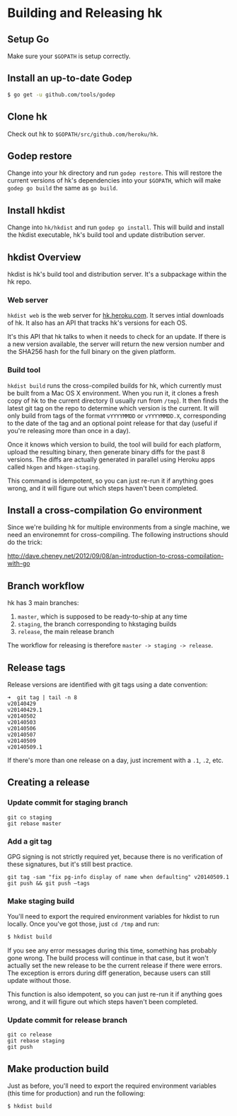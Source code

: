 # Building and Releasing hk

## Setup Go

Make sure your `$GOPATH` is setup correctly.

## Install an up-to-date Godep

```bash
$ go get -u github.com/tools/godep
```

## Clone hk

Check out hk to `$GOPATH/src/github.com/heroku/hk`.

## Godep restore

Change into your hk directory and run `godep restore`. This will restore the
current versions of hk's dependencies into your `$GOPATH`, which will make
`godep go build` the same as `go build`.

## Install hkdist

Change into `hk/hkdist` and run `godep go install`. This will build and install
the hkdist executable, hk's build tool and update distribution server.

## hkdist Overview

hkdist is hk's build tool and distribution server. It's a subpackage within the
hk repo.

### Web server

`hkdist web` is the web server for [hk.heroku.com](https://hk.heroku.com). It
serves intial downloads of hk. It also has an API that tracks hk's versions for
each OS.

It's this API that hk talks to when it needs to check for an update. If
there is a new version available, the server will return the new version number
and the SHA256 hash for the full binary on the given platform.

### Build tool

`hkdist build` runs the cross-compiled builds for hk, which currently must be
built from a Mac OS X environment. When you run it, it clones a fresh copy of hk
to the current directory (I usually run from `/tmp`). It then finds the latest
git tag on the repo to determine which version is the current. It will only
build from tags of the format `vYYYYMMDD` or `vYYYYMMDD.X`, corresponding to the
date of the tag and an optional point release for that day (useful if you're
releasing more than once in a day).

Once it knows which version to build, the tool will build for each platform,
upload the resulting binary, then generate binary diffs for the past 8 versions.
The diffs are actually generated in parallel using Heroku apps called `hkgen`
and `hkgen-staging`.

This command is idempotent, so you can just re-run it if anything goes wrong,
and it will figure out which steps haven't been completed.

## Install a cross-compilation Go environment

Since we're building hk for multiple environments from a single machine, we
need an environemnt for cross-compiling. The following instructions should do
the trick:

http://dave.cheney.net/2012/09/08/an-introduction-to-cross-compilation-with-go

## Branch workflow

hk has 3 main branches:

1. `master`, which is supposed to be ready-to-ship at any time
2. `staging`, the branch corresponding to hkstaging builds
3. `release`, the main release branch

The workflow for releasing is therefore `master -> staging -> release`.

## Release tags

Release versions are identified with git tags using a date convention:

```
➜  git tag | tail -n 8
v20140429
v20140429.1
v20140502
v20140503
v20140506
v20140507
v20140509
v20140509.1
```

If there's more than one release on a day, just increment with a `.1`, `.2`,
etc.

## Creating a release

### Update commit for staging branch

```
git co staging
git rebase master
```

### Add a git tag

GPG signing is not strictly required yet, because there is no verification of
these signatures, but it's still best practice.

```
git tag -sam "fix pg-info display of name when defaulting" v20140509.1
git push && git push —tags
```

### Make staging build

You'll need to export the required environment variables for hkdist to run
locally. Once you've got those, just `cd /tmp` and run:

```bash
$ hkdist build
```

If you see any error messages during this time, something has probably gone
wrong. The build process will continue in that case, but it won't actually set
the new release to be the current release if there were errors. The exception is
errors during diff generation, because users can still update without those.

This function is also idempotent, so you can just re-run it if anything goes
wrong, and it will figure out which steps haven't been completed.

### Update commit for release branch

```
git co release
git rebase staging
git push
```

## Make production build

Just as before, you'll need to export the required environment variables (this
time for production) and run the following:

```bash
$ hkdist build
```
